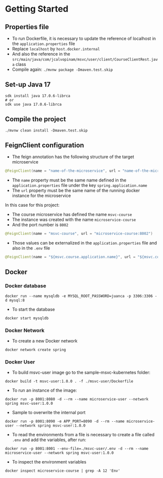 # Getting Started

## Properties file
- To run Dockerfile, it is necessary to update the reference of localhost in the `application.properties` file
- Replace `localhost` by `host.docker.internal`
- And also the reference in the `src/main/java/com/jcalvopinam/msvc/user/client/CourseClientRest.java` class
- Compile again: `./mvnw package -Dmaven.test.skip `

## Set-up Java 17
```shell
sdk install java 17.0.6-librca 
# or
sdk use java 17.0.6-librca 
```

## Compile the project
```shell
./mvnw clean install -Dmaven.test.skip
```

## FeignClient configuration
- The feign annotation has the following structure of the target microservice
```java
@FeignClient(name = "name-of-the-microservice", url = "name-of-the-microservice-docker-instance")
```
- The `name` property must be the same name defined in the `application.properties` file under the key `spring.application.name`
- The `url` property must be the same name of the running docker instance for the microservice

In this case for this project:
- The course microservice has defined the name `msvc-course`
- The instance was created with the name `microservice-course`
- And the port number is `8002`
```java
@FeignClient(name = "msvc-course", url = "microservice-course:8002")
```
- Those values can be externalized in the `application.properties` file and also in the `.env` file
```java
@FeignClient(name = "${msvc.course.application.name}", url = "${msvc.course.application.url}")
```

## Docker

### Docker database
```shell
docker run --name mysqldb -e MYSQL_ROOT_PASSWORD=juanca -p 3306:3306 -d mysql:8
```
- To start the database
```shell
docker start mysqldb
```

### Docker Network
- To create a new Docker network
```shell
docker network create spring
```

### Docker User
- To build msvc-user image go to the sample-msvc-kubernetes folder:
```shell
docker build -t msvc-user:1.0.0 . -f ./msvc-user/Dockerfile
```
- To run an instance of the image:
```shell
docker run -p 8001:8080 -d --rm --name microservice-user --network spring msvc-user:1.0.0
```
- Sample to overwrite the internal port
```shell
docker run -p 8001:8090 -e APP_PORT=8090 -d --rm --name microservice-user --network spring msvc-user:1.0.0
```
- To read the environments from a file is necessary to create a file called `.env` and add the variables, after run:
```shell
docker run -p 8001:8001 --env-file=./msvc-user/.env -d --rm --name microservice-user --network spring msvc-user:1.0.0
```
- To inspect the environment variables
```shell
docker inspect microservice-course | grep -A 12 'Env'  
```